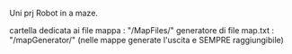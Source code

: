 Uni prj Robot in a maze.

cartella dedicata ai file mappa : "/MapFiles/"
generatore di file map.txt : "/mapGenerator/" (nelle mappe generate l'uscita e SEMPRE raggiungibile)
